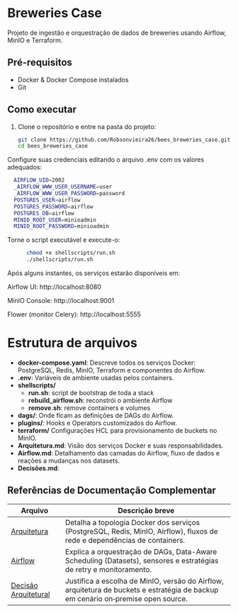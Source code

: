 # Breweries Case

Projeto de ingestão e orquestração de dados de breweries usando Airflow, MinIO e Terraform.
## Pré-requisitos

- Docker & Docker Compose instalados  
- Git  
## Como executar

1. Clone o repositório e entre na pasta do projeto:
   ```bash
   git clone https://github.com/Robsonvieira26/bees_breweries_case.git
   cd bees_breweries_case
   ```
Configure suas credenciais editando o arquivo .env com os valores adequados:

  ```bash
    AIRFLOW_UID=2002
    _AIRFLOW_WWW_USER_USERNAME=user
    _AIRFLOW_WWW_USER_PASSWORD=password
    POSTGRES_USER=airflow
    POSTGRES_PASSWORD=airflow
    POSTGRES_DB=airflow
    MINIO_ROOT_USER=minioadmin
    MINIO_ROOT_PASSWORD=minioadmin
  ```
Torne o script executável e execute-o:

  ```bash
        chmod +x shellscripts/run.sh
        ./shellscripts/run.sh
```

Após alguns instantes, os serviços estarão disponíveis em:

Airflow UI: http://localhost:8080

MinIO Console: http://localhost:9001

Flower (monitor Celery): http://localhost:5555

# Estrutura de arquivos
- **docker-compose.yaml**: Descreve todos os serviços Docker: PostgreSQL, Redis, MinIO, Terraform e componentes do Airflow.
- **.env**: Variáveis de ambiente usadas pelos containers.
- **shellscripts/**
	- **run.sh**: script de bootstrap de toda a stack
	- **rebuild_airflow.sh**: reconstrói o ambiente Airflow
	- **remove.sh**: remove containers e volumes
- **dags/**: Onde ficam as definições de DAGs do Airflow.
- **plugins/**: Hooks e Operators customizados do Airflow.
- **terraform/** Configurações HCL para provisionamento de buckets no MinIO.
- **Arquitetura.md**: Visão dos serviços Docker e suas responsabilidades.
- **Airflow.md**: Detalhamento das camadas do Airflow, fluxo de dados e reações a mudanças nos datasets.
- **Decisões.md**: 

## Referências de Documentação Complementar

| Arquivo         | Descrição breve                                                                 |
|-----------------|---------------------------------------------------------------------------------|
| [Arquitetura](Arquitetura.md) | Detalha a topologia Docker dos serviços (PostgreSQL, Redis, MinIO, Airflow), fluxos de rede e dependências de containers. |
| [Airflow](Airflow.md)   | Explica a orquestração de DAGs, Data-Aware Scheduling (Datasets), sensores e estratégias de retry e monitoramento. |
| [Decisão Arquitetural](Decisão_Arquitetural.md) | Justifica a escolha de MinIO, versão do Airflow, arquitetura de buckets e estratégia de backup em cenário on‑premise open source. | Explica a orquestração de DAGs, Data-Aware Scheduling (Datasets), sensores e estratégias de retry e monitoramento. |
